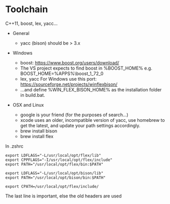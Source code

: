 # Toolchain

C++11, boost, lex, yacc...

- General
  - yacc (bison) should be > 3.x
- Windows
  - boost: <https://www.boost.org/users/download/>
  - The VS project expects to find boost in %BOOST_HOME% e.g. BOOST_HOME=%APPS%\boost_1_72_0
  - lex, yacc For Windows use this port: <https://sourceforge.net/projects/winflexbison/>
  - ...and define %WIN_FLEX_BISON_HOME% as the installation folder in build.bat.

- OSX and Linux
  - google is your friend (for the purposes of search...)
  - xcode uses an older, incompatible version of yacc, use homebrew to get the latest, and update your path settings accordingly.
  - brew install bison
  - brew install flex

In .zshrc

```shell
export LDFLAGS="-L/usr/local/opt/flex/lib"
export CPPFLAGS="-I/usr/local/opt/flex/include"
export PATH="/usr/local/opt/flex/bin:$PATH"

export LDFLAGS="-L/usr/local/opt/bison/lib"
export PATH="/usr/local/opt/bison/bin:$PATH"

export CPATH=/usr/local/opt/flex/include/
```

The last line is important, else the old headers are used